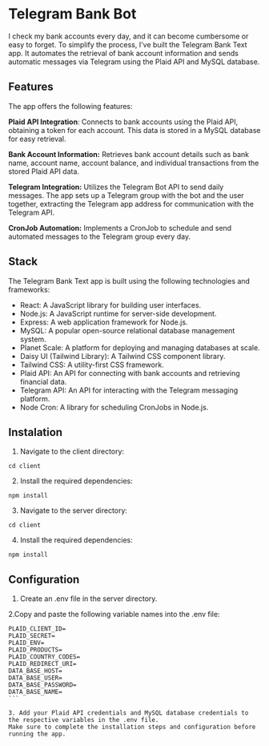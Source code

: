 # Telegram Bank Bot

I check my bank accounts every day, and it can become cumbersome or easy to
forget. To simplify the process, I've built the Telegram Bank Text app. It
automates the retrieval of bank account information and sends automatic messages
via Telegram using the Plaid API and MySQL database.

## Features

The app offers the following features:

**Plaid API Integration**: Connects to bank accounts using the Plaid API,
obtaining a token for each account. This data is stored in a MySQL database for
easy retrieval.

**Bank Account Information:** Retrieves bank account details such as bank name,
account name, account balance, and individual transactions from the stored Plaid
API data.

**Telegram Integration:** Utilizes the Telegram Bot API to send daily messages.
The app sets up a Telegram group with the bot and the user together, extracting
the Telegram app address for communication with the Telegram API.

**CronJob Automation:** Implements a CronJob to schedule and send automated
messages to the Telegram group every day.

## Stack

The Telegram Bank Text app is built using the following technologies and frameworks:

- React: A JavaScript library for building user interfaces.
- Node.js: A JavaScript runtime for server-side development.
- Express: A web application framework for Node.js.
- MySQL: A popular open-source relational database management system.
- Planet Scale: A platform for deploying and managing databases at scale.
- Daisy UI (Tailwind Library): A Tailwind CSS component library.
- Tailwind CSS: A utility-first CSS framework.
- Plaid API: An API for connecting with bank accounts and retrieving financial data.
- Telegram API: An API for interacting with the Telegram messaging platform.
- Node Cron: A library for scheduling CronJobs in Node.js.

## Instalation

1. Navigate to the client directory:
```
cd client
```
2. Install the required dependencies: 
```
npm install
```
3. Navigate to the server directory:
```
cd client
```
4. Install the required dependencies:
```
npm install
```

## Configuration

1. Create an .env file in the server directory.

2.Copy and paste the following variable names into the .env file:

````
PLAID_CLIENT_ID=
PLAID_SECRET=
PLAID_ENV=
PLAID_PRODUCTS=
PLAID_COUNTRY_CODES=
PLAID_REDIRECT_URI=
DATA_BASE_HOST=
DATA_BASE_USER=
DATA_BASE_PASSWORD=
DATA_BASE_NAME=
```

3. Add your Plaid API credentials and MySQL database credentials to the respective variables in the .env file.
Make sure to complete the installation steps and configuration before running the app.


